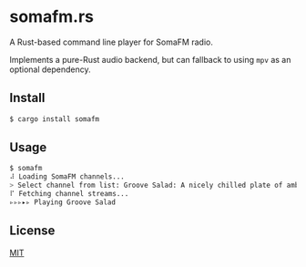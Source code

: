 # somafm.rs

A Rust-based command line player for SomaFM radio.

Implements a pure-Rust audio backend, but can fallback to using `mpv` as an optional dependency. 

## Install

```bash
$ cargo install somafm
```

## Usage

```bash
$ somafm
⠼ Loading SomaFM channels...
> Select channel from list: Groove Salad: A nicely chilled plate of ambient/downtempo beats and grooves.
⠏ Fetching channel streams...
▹▹▹▸▹ Playing Groove Salad
```

## License

[MIT](LICENSE)
